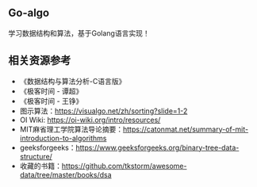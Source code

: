## Go-algo
学习数据结构和算法，基于Golang语言实现！

## 相关资源参考
- 《数据结构与算法分析-C语言版》
- 《极客时间 - 谭超》
- 《极客时间 - 王铮》
- 图示算法：https://visualgo.net/zh/sorting?slide=1-2
- OI Wiki: https://oi-wiki.org/intro/resources/
- MIT麻省理工学院算法导论摘要：https://catonmat.net/summary-of-mit-introduction-to-algorithms
- geeksforgeeks：https://www.geeksforgeeks.org/binary-tree-data-structure/
- 收藏的书籍：https://github.com/tkstorm/awesome-data/tree/master/books/dsa